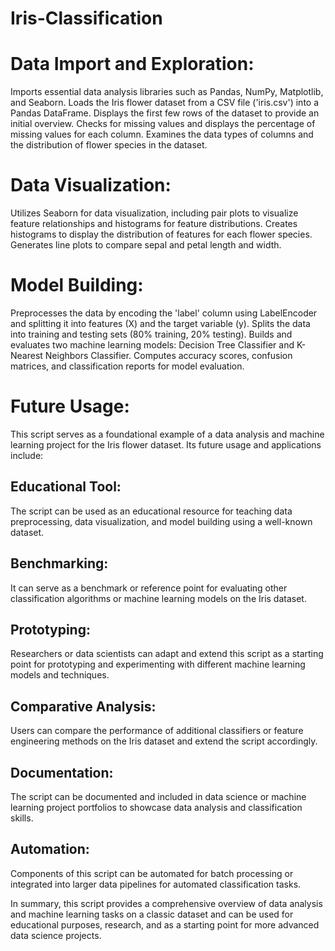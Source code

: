 # Iris-Classification

# Data Import and Exploration:

Imports essential data analysis libraries such as Pandas, NumPy, Matplotlib, and Seaborn.
Loads the Iris flower dataset from a CSV file ('iris.csv') into a Pandas DataFrame.
Displays the first few rows of the dataset to provide an initial overview.
Checks for missing values and displays the percentage of missing values for each column.
Examines the data types of columns and the distribution of flower species in the dataset.

# Data Visualization:

Utilizes Seaborn for data visualization, including pair plots to visualize feature relationships and histograms for feature distributions.
Creates histograms to display the distribution of features for each flower species.
Generates line plots to compare sepal and petal length and width.

# Model Building:

Preprocesses the data by encoding the 'label' column using LabelEncoder and splitting it into features (X) and the target variable (y).
Splits the data into training and testing sets (80% training, 20% testing).
Builds and evaluates two machine learning models: Decision Tree Classifier and K-Nearest Neighbors Classifier.
Computes accuracy scores, confusion matrices, and classification reports for model evaluation.

# Future Usage:

This script serves as a foundational example of a data analysis and machine learning project for the Iris flower dataset. Its future usage and applications include:

 ## Educational Tool: 
 The script can be used as an educational resource for teaching data preprocessing, data visualization, and model building using a well-known dataset.

## Benchmarking: 
It can serve as a benchmark or reference point for evaluating other classification algorithms or machine learning models on the Iris dataset.

## Prototyping: 
Researchers or data scientists can adapt and extend this script as a starting point for prototyping and experimenting with different machine learning models and techniques.

## Comparative Analysis:
Users can compare the performance of additional classifiers or feature engineering methods on the Iris dataset and extend the script accordingly.

## Documentation: 
The script can be documented and included in data science or machine learning project portfolios to showcase data analysis and classification skills.

## Automation: 
Components of this script can be automated for batch processing or integrated into larger data pipelines for automated classification tasks.

In summary, this script provides a comprehensive overview of data analysis and machine learning tasks on a classic dataset and can be used for educational purposes, research, and as a starting point for more advanced data science projects.





